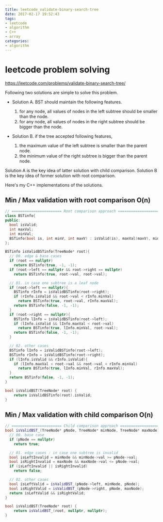 ```yaml
---
title: leetcode_validate-binary-search-tree
date: 2017-02-17 19:52:43
tags:
- leetcode
- algorithm
- C++
- array
categories:
- algorithm
---
```


# leetcode problem solving
https://leetcode.com/problems/validate-binary-search-tree/

Following two solutions are simple to solve this problem.

- Solution A. BST should maintain the following features.
  1. for any node, all values of nodes in the left subtree should be smaller than the node.
  1. for any node, all values of nodes in the right subtree should be bigger than the node.

- Solution B. if the tree accepted following features,
  1. the maximum value of the left subtree is smaller than the parent node.
  2. the minimum value of the right subtree is bigger than the parent node.

Solution A is the key idea of latter solution with child comparison.
Solution B is the key idea of former solution with root comparison.

Here's my C++ implementations of the solutions.

## Min / Max validation with root comparison O(n)

``` C++
// ======================= Root comparison approach ============================
class BSTinfo{
public:
  bool isValid;
  int maxVal;
  int minVal;
  BSTinfo(bool is, int minV, int maxV) : isValid(is), maxVal(maxV), minVal(minV){};
};

BSTinfo isValidBSTinfo(TreeNode* root){
  // 00. edge & base cases
  if (root == nullptr)
    return BSTinfo(true, -1, -1);
  if (root->left == nullptr && root->right == nullptr)
    return BSTinfo(true, root->val, root->val);

  // 01. in case one subtree is a leaf node
  if (root->left == nullptr){
    BSTinfo rInfo = isValidBSTinfo(root->right);
    if (rInfo.isValid && root->val < rInfo.minVal)
      return BSTinfo(true, root->val, rInfo.maxVal);
    return BSTinfo(false, -1, -1);
  }
  if (root->right == nullptr){
    BSTinfo lInfo = isValidBSTinfo(root->left);
    if (lInfo.isValid && lInfo.maxVal < root->val)
      return BSTinfo(true, lInfo.minVal, root->val);
    return BSTinfo(false, -1, -1);
  }

  // 02. other cases
  BSTinfo lInfo = isValidBSTinfo(root->left);
  BSTinfo rInfo = isValidBSTinfo(root->right);
  if (lInfo.isValid && rInfo.isValid){
    if (lInfo.maxVal < root->val && root->val < rInfo.minVal)
      return BSTinfo(true, lInfo.minVal, rInfo.maxVal);
  }
  return BSTinfo(false, -1, -1);
}

bool isValidBST(TreeNode* root) {
    return isValidBSTinfo(root).isValid;
}
```

## Min / Max validation with child comparison O(n)

``` C++
// ======================= Child comparison approach ===========================
bool isValidBST_(TreeNode* pNode, TreeNode* minNode, TreeNode* maxNode){
  // 00. base case
  if (pNode == nullptr)
    return true;

  // 01. edge cases : in case one subtree is invalid
  bool isLeftInvalid = minNode && minNode->val >= pNode->val;
  bool isRightInvalid = maxNode && maxNode->val <= pNode->val;
  if (isLeftInvalid || isRightInvalid)
    return false;

  // 02. other cases
  bool isLeftValid = isValidBST_(pNode->left, minNode, pNode);
  bool isRightValid = isValidBST_(pNode->right, pNode, maxNode);
  return isLeftValid && isRightValid;
}

bool isValidBST(TreeNode* root) {
    return isValidBST_(root, nullptr, nullptr);
}
```
